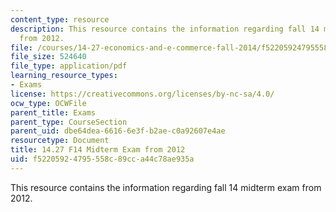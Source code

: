 ```yaml
---
content_type: resource
description: This resource contains the information regarding fall 14 midterm exam
  from 2012.
file: /courses/14-27-economics-and-e-commerce-fall-2014/f52205924795558c89cca44c78ae935a_MIT14_27F14_Midterm_2012.pdf
file_size: 524640
file_type: application/pdf
learning_resource_types:
- Exams
license: https://creativecommons.org/licenses/by-nc-sa/4.0/
ocw_type: OCWFile
parent_title: Exams
parent_type: CourseSection
parent_uid: dbe64dea-6616-6e3f-b2ae-c0a92607e4ae
resourcetype: Document
title: 14.27 F14 Midterm Exam from 2012
uid: f5220592-4795-558c-89cc-a44c78ae935a
---
```

This resource contains the information regarding fall 14 midterm exam from 2012.
